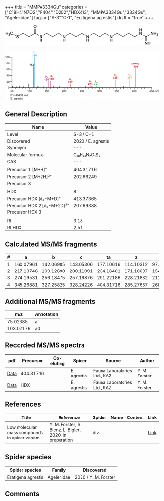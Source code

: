 +++
title = "MMPA3334Gu"
categories = ["C18H41N7OS","P404","D202","HDX413",
"MMPA3334Gu","3334Gu",
"Agelenidae"]
tags = ["S-3","C-1",
"Eratigena agrestis"]
draft = "true"
+++

![](/img/MMPA3334Gu.png)

![](/img_MSMS/404_MMPA3334Gu_Ea.png?classes=border)

## General Description

| Name                       | Value              |
|----------------------------|--------------------|
| Level                      | S-3 / C-1          |
| Discovered                 | 2020 / E. agrestis |
| Synonym                    | ---                |
| Molecular formula          | C₁₈H₄₁N₇O₁S₁                   |
| CAS                        | ---                |
|                            |                    |
| Precursor 1 [M+H]⁺         | 404.31716                   |
| Precursor 2 [M+2H]²⁺       | 202.66249                   |
| Precursor 3                |                    |
|                            |                    |
| HDX                        | 8                   |
| Precursor HDX   [d₈-M+D]⁺   | 413.37365                   |
| Precursor HDX 2 [d₈-M+2D]²⁺ | 207.69388                   |
| Precursor HDX 3            |                    |
|                            |                    |
| Rt                         | 3.18                  |
| Rt HDX                     | 2.51                  |

## Calculated MS/MS fragments

| # | a         | b         | c         | ta        | z         | y         | tz        |
|---|-----------|-----------|-----------|-----------|-----------|-----------|-----------|
| 1 | 160.07961 | 142.06905 | 143.05306 | 177.10616 | 114.10312 | 97.07657 | 131.12967 |
| 2 | 217.13746 | 199.12690 | 200.11091 | 234.16401 | 171.16097 | 154.13442 | 188.18752 |
| 3 | 274.19531 | 256.18475 | 257.16876 | 291.22186 | 228.21882 | 211.19227 | 245.24537 |
| 4 | 345.26881 | 327.25825 | 328.24226 | 404.31716 | 285.27667 | 268.25012 | 302.30322 |

## Additional MS/MS fragments

| m/z | Annotation |
|-----|------------|
| 75.02685    | a'           |
| 103.02176    | a0           |

## Recorded MS/MS spectra

| pdf                                             | Precursor | Co-eluting | Spider      | Source                       | Author        |
|-------------------------------------------------|-----------|------------|-------------|------------------------------|---------------|
| [Data](/pdf/E-agrestis/404_MMPA3334Gu_Ea.pdf)   | 404.31716 |            | E. agrestis | Fauna Laboratories Ltd., KAZ | Y. M. Forster |
| [Data](/pdf/E-agrestis/404_MMPA3334Gu_Ea_HDX.pdf)   | HDX |            | E. agrestis | Fauna Laboratories Ltd., KAZ | Y. M. Forster |


## References

| Title | Reference | Spider | Name | Content | Link |
|-------|-----------|--------|------|---------|------|
| Low molecular mass compounds in spider venom      | Y. M. Forster, S. Bienz, L. Bigler, 2020, in preparation          | div.       |   |   | [Link](unknown) |

## Spider species

| Spider species     | Family     | Discovered           |
|--------------------|------------|----------------------|
| Eratigena agrestis | Agelenidae | 2020 / Y. M. Forster |

## Comments